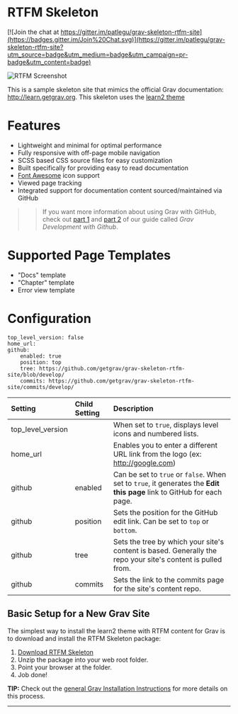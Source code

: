 # RTFM Skeleton

[![Join the chat at https://gitter.im/patlegu/grav-skeleton-rtfm-site](https://badges.gitter.im/Join%20Chat.svg)](https://gitter.im/patlegu/grav-skeleton-rtfm-site?utm_source=badge&utm_medium=badge&utm_campaign=pr-badge&utm_content=badge)

![RTFM Screenshot](assets/rtfm-screenshot.png)

This is a sample skeleton site that mimics the official Grav documentation: http://learn.getgrav.org.  This skeleton uses the [learn2 theme](https://github.com/getgrav/grav-theme-learn2)

# Features

* Lightweight and minimal for optimal performance
* Fully responsive with off-page mobile navigation
* SCSS based CSS source files for easy customization
* Built specifically for providing easy to read documentation
* [Font Awesome](http://fontawesome.io/) icon support
* Viewed page tracking
* Integrated support for documentation content sourced/maintained via GitHub

>> If you want more information about using Grav with GitHub, check out [part 1](http://getgrav.org/blog/developing-with-github-part-1) and [part 2](http://getgrav.org/blog/developing-with-github-part-2) of our guide called *Grav Development with Github*.

# Supported Page Templates

* "Docs" template
* "Chapter" template
* Error view template

# Configuration

```
top_level_version: false
home_url:
github:
    enabled: true
    position: top
    tree: https://github.com/getgrav/grav-skeleton-rtfm-site/blob/develop/
    commits: https://github.com/getgrav/grav-skeleton-rtfm-site/commits/develop/
```

| Setting           | Child Setting | Description                                                                                                            |
| :-----            | :-----        | :-----                                                                                                                 |
| top_level_version |               | When set to `true`, displays level icons and numbered lists.                                                           |
| home_url          |               | Enables you to enter a different URL link from the logo (ex: http://google.com)                                        |
| github            | enabled       | Can be set to `true` or `false`. When set to `true`, it generates the **Edit this page** link to GitHub for each page. |
| github            | position      | Sets the position for the GitHub edit link. Can be set to `top` or `bottom`.                                           |
| github            | tree          | Sets the tree by which your site's content is based. Generally the repo your site's content is pulled from.            |
| github            | commits       | Sets the link to the commits page for the site's content repo.                                                         |

## Basic Setup for a New Grav Site

The simplest way to install the learn2 theme with RTFM content for Grav is to download and install the RTFM Skeleton package:

1. [Download RTFM Skeleton](http://getgrav.org/downloads/skeletons#extras)
2. Unzip the package into your web root folder.
3. Point your browser at the folder.
4. Job done!

**TIP:** Check out the [general Grav Installation Instructions](http://learn.getgrav.org/basics/installation) for more details on this process.

---


